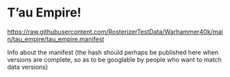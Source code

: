 # T’au Empire!

https://raw.githubusercontent.com/RosterizerTestData/Warhammer40k/main/tau_empire/tau_empire.manifest

Info about the manifest (the hash should perhaps be published here when versions are complete, so as to be googlable by people who want to match data versions)
